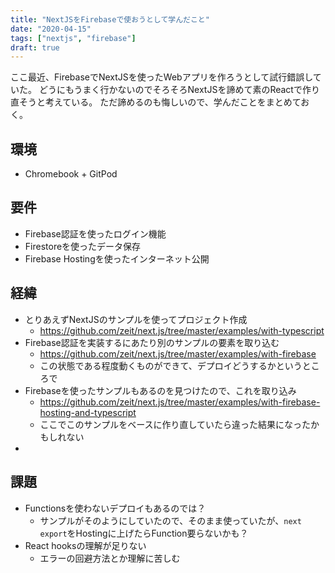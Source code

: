 ```yaml
---
title: "NextJSをFirebaseで使おうとして学んだこと"
date: "2020-04-15"
tags: ["nextjs", "firebase"]
draft: true
---
```


ここ最近、FirebaseでNextJSを使ったWebアプリを作ろうとして試行錯誤していた。
どうにもうまく行かないのでそろそろNextJSを諦めて素のReactで作り直そうと考えている。
ただ諦めるのも悔しいので、学んだことをまとめておく。

## 環境
* Chromebook + GitPod

## 要件
* Firebase認証を使ったログイン機能
* Firestoreを使ったデータ保存
* Firebase Hostingを使ったインターネット公開

## 経緯
* とりあえずNextJSのサンプルを使ってプロジェクト作成
  - https://github.com/zeit/next.js/tree/master/examples/with-typescript
* Firebase認証を実装するにあたり別のサンプルの要素を取り込む
  - https://github.com/zeit/next.js/tree/master/examples/with-firebase
  - この状態である程度動くものができて、デプロイどうするかというところで
* Firebaseを使ったサンプルもあるのを見つけたので、これを取り込み
  - https://github.com/zeit/next.js/tree/master/examples/with-firebase-hosting-and-typescript
  - ここでこのサンプルをベースに作り直していたら違った結果になったかもしれない
* 


## 課題
* Functionsを使わないデプロイもあるのでは？
  - サンプルがそのようにしていたので、そのまま使っていたが、`next export`をHostingに上げたらFunction要らないかも？
* React hooksの理解が足りない
  - エラーの回避方法とか理解に苦しむ
